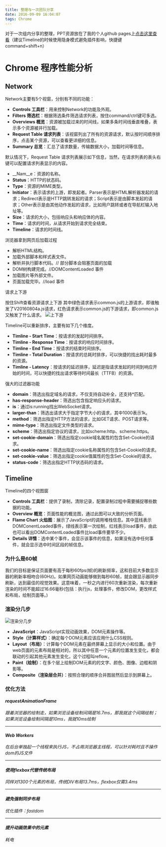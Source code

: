 ```yaml
---
title: 整理与一次团队分享
date: 2016-09-09 16:04:07
tags: Chrome
---
```

对于一次组内分享的整理，PPT资源放在了我的个人github pages上[点击这里查看](http://zanseven007.github.io/chrome-performance)（建议Timeline的时候使用隐身模式避免插件影响，快捷键command+shift+n）


# Chrome 程序性能分析

## Network

Network主要有5个视窗，分别有不同的功能：

* __Controls 工具栏__：用来控制Network的功能及外观。
* __Filters 筛选栏__：根据筛选条件筛选请求列表，按住command/ctrl键可多选。
* __Overviews 概览__：资源被加载过来的时间线，如果多条时间线垂直堆叠，表示多个资源被并行加载。
* __Request Table 请求列表__：该视窗列出了所有的资源请求，默认按时间顺序排序，点击某个资源，可以查看更详细的信息。
* __Summary 总览__：汇总了请求数量，传输数据大小，加载时间等信息。

默认情况下，Request Table 请求列表展示如下信息，当然，在请求列表的表头右键可以配置请求列表显示的内容。

* __Nam__e：资源的名称。
* __Status__：HTTP的状态码。
* __Type__：资源的MIME类型。
* __Initiator__：表示请求的上游，即发起者。Parser表示是HTML解析器发起的请求；Redirect表示是HTTP跳转发起的请求；Script表示是由脚本发起的请求；Other表示是由其他动作发起的请求，比如用户跳转或者在导航栏输入地址等。
* __Size__：请求的大小，包括响应头和响应体的内容。
* __Time__：请求的时间，从请求开始到请求完全结束。
* __Timeline__：请求的时间线。

浏览器拿到网页后加载过程

* 解析HTML结构。
* 加载外部脚本和样式表文件。
* 解析并执行脚本代码。// 部分脚本会阻塞页面的加载
* DOM树构建完成。//DOMContentLoaded 事件
* 加载图片等外部文件。
* 页面加载完毕。//load 事件

请求上下游

按住Shift查看资源请求上下游
其中绿色请求表示common.js的上游请求，即谁触发了V20160804a.js请求，红色请求表示common.js的下游请求，即common.js又触发了什么请求。
![上下游](http://obw56kbo5.bkt.clouddn.com/pic.png)

Timeline可以重新排序，主要有如下几个维度。

* __Timline - Start Time__：按请求的发起时间排序。
* __Timline - Response Time__：按请求的响应时间排序。
* __Timline - End Time__：按请求的结束时间排序。
* __Timline - Total Duration__：按请求的总耗时排序，可以快捷的找出耗时最多的资源。
* __Timline - Latency__：按请求的延迟排序，延迟是指请求发起的时间到响应开始的时间，可以快捷的找出请求等待时间最长（TTFB）的资源。

强大的过滤器功能

* __domain__：筛选出指定域名的请求，不仅支持自动补全，还支持*匹配。
* __has-response-header__：筛选出包含指定响应头的请求。
* __is__：通过is:running找出WebSocket请求。
* __larger-than__：筛选出请求大于指定字节大小的请求，其中1000表示1k。
* __method__：筛选出指定HTTP方法的请求，比如GET请求、POST请求等。
* __mime-type__：筛选出指定文件类型的请求。
* __scheme__：筛选出指定协议的请求，比如scheme:http、scheme:https。
* __set-cookie-domain__：筛选出指定cookie域名属性的包含Set-Cookie的请求。
* __set-cookie-name__：筛选出指定cookie名称属性的包含Set-Cookie的请求。
* __set-cookie-value__：筛选出指定cookie值属性的包含Set-Cookie的请求。
* __status-code__：筛选出指定HTTP状态码的请求。

## Timeline

Timeline的四个视图窗

* __Controls 工具栏__：提供了录制，清除记录，配置录制过程中需要捕捉哪些数据的功能。
* __Overview 概览__：页面性能的概览图，通过此图可以大致的分析页面。
* __Flame Chart 火焰图__：展示了JavaScript的调用堆栈信息。其中蓝线表示DOMConentLoaded事件，绿线表示第一次绘制，红线表示load事件，由此也可以看出DOMContentLoaded事件比load事件要早不少。
* __Details 详情__：选中某个事件，会显示该事件的信息，如果没有选中任何事件，就会显示选中时间区段的帧信息。

### 为什么是60帧

我们的目标是保证页面要有高于每秒60fps(帧)的刷新频率，这和目前大多数显示器的刷新率相吻合(60Hz)。如果网页动画能够做到每秒60帧，就会跟显示器同步刷新，达到最佳的视觉效果。这意味着，一秒之内进行60次重新渲染，每次重新渲染的时间不能超过16.66毫秒(包括：执行js，处理事件，修改DOM，更改样式和布局，绘制页面等。)

### 渲染分几步

![渲染分几步](https://developers.google.com/web/fundamentals/performance/rendering/images/intro/frame-full.jpg)

* __JavaScript__：JavaScript实现动画效果，DOM元素操作等。
* __Style（计算样式）__：确定每个DOM元素应该应用什么CSS规则。
* __Layout（布局）__：计算每个DOM元素在最终屏幕上显示的大小和位置。由于web页面的元素布局是相对的，所以其中任意一个元素的位置发生变化，都会联动的引起其他元素发生变化，这个过程叫reflow。
* __Paint（绘制）__：在多个层上绘制DOM元素的的文字、颜色、图像、边框和阴影等。
* __Composite（渲染层合并）__：按照合理的顺序合并图层然后显示到屏幕上。

### 优化方法

#### ___requestAnimationFrame___

 *跟着浏览器的绘制走，如果浏览设备绘制间隔是16.7ms，那我就这个间隔绘制；如果浏览设备绘制间隔是10ms，我就10ms绘制*

 ---

#### ___Web Workers___
 *在后台单独起一个线程来执行JS，不占用浏览器主线程，可以针对耗时且不操作dom的JS文件*

 ---

#### ___使用flexbox代替传统布局___ 
 *同样对1300个元素的布局，传统DIV布局13.7ms，flexbox仅需3.4ms*

 ---

#### ___避免强制同步布局___
*优化插件：fastdom*

 ---

#### ___提升动画效果中的元素___
*耗电*